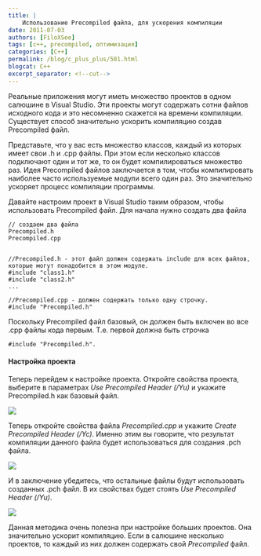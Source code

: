 ```yaml
---
title: |
    Использование Precompiled файла, для ускорения компиляции
date: 2011-07-03
authors: [FiloXSee]
tags: [c++, precompiled, оптимизация]
categories: [C++]
permalink: /blog/c_plus_plus/501.html
blogcat: C++
excerpt_separator: <!--cut-->
---
```


Реальные приложения могут иметь множество проектов в одном салюшине в Visual Studio. Эти проекты могут содержать сотни файлов исходного кода и это несомненно скажется на времени компиляции. Существует способ значительно ускорить компиляцию создав Precompiled файл.

Представьте, что у вас есть множество классов, каждый из которых имеет свои .h и .cpp файлы. При этом если несколько классов подключают один и тот же, то он будет компилироваться множество раз. Идея Precompiled файлов заключается в том, чтобы компилировать наиболее часто используемые модули всего один раз. Это значительно ускоряет процесс компиляции программы.

<!--cut-->


Давайте настроим проект в Visual Studio таким образом, чтобы использовать Precompiled файл. Для начала нужно создать два файла


```
// создаем два файла
Precompiled.h
Precompiled.cpp


//Precompiled.h - этот файл должен содержать include для всех файлов, которые могут понадобится в этом модуле.
#include "class1.h"
#include "class2.h"
...

//Precompiled.cpp - должен содержать только одну строчку.
#include "Precompiled.h"
```


Поскольку Precompiled файл базовый, он должен быть включен во все .cpp файлы кода первым. Т.е. первой должна быть строчка

```
#include "Precompiled.h".
```


#### Настройка проекта


Теперь перейдем к настройке проекта. Откройте свойства проекта, выберите в параметрах _Use Precompiled Header (/Yu)_ и укажите Precompiled.h как базовый файл.

![](http://itw66.ru/uploads/images/00/00/02/2011/07/03/cca9bb.jpg)


Теперь откройте свойства файла _Precompiled.cpp_ и укажите _Create Precompiled Header (/Yc)_. Именно этим вы говорите, что результат компиляции данного файла будет использоваться для создания .pch файла.

![](http://itw66.ru/uploads/images/00/00/02/2011/07/03/73cdca.jpg)


И в заключение убедитесь, что остальные файлы будут использовать созданных .pch файл. В их свойствах будет стоять _Use Precompiled Header (/Yu)_.

![](http://itw66.ru/uploads/images/00/00/02/2011/07/03/974822.jpg)


Данная методика очень полезна при настройке больших проектов. Она значительно ускорит компиляцию. Если в салюшине несколько проектов, то каждый из них должен содержать свой _Precompiled_ файл.
